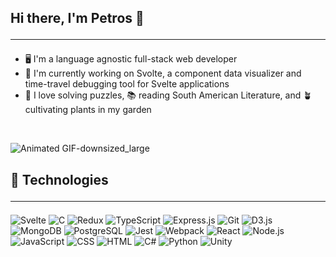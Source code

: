 ## Hi there, I'm Petros 👋 <hr/>

- 🖥️ I'm a language agnostic full-stack web developer
- 🔭 I'm currently working on Svolte, a component data visualizer and time-travel debugging tool for Svelte applications
- 🧩 I love solving puzzles, 📚 reading South American Literature, and 🪴 cultivating plants in my garden 
<br/>

![Animated GIF-downsized_large](https://media.giphy.com/media/451shsqh5nJ9UqDElR/giphy.gif)

## 📱 Technologies <hr/>

![Svelte](https://img.shields.io/badge/Svelte-000000?style=for-the-badge&logo=svelte&logoColor=white)
![C](https://img.shields.io/badge/C-00599C?style=for-the-badge&logo=c&logoColor=white)
![Redux](https://img.shields.io/badge/Redux-764ABC?style=for-the-badge&logo=redux&logoColor=white)
![TypeScript](https://img.shields.io/badge/TypeScript-007ACC?style=for-the-badge&logo=typescript&logoColor=white)
![Express.js](https://img.shields.io/badge/Express.js-000000?style=for-the-badge&logo=express&logoColor=white)
![Git](https://img.shields.io/badge/Git-F05032?style=for-the-badge&logo=git&logoColor=white)
![D3.js](https://img.shields.io/badge/D3.js-F9A03C?style=for-the-badge&logo=d3-dot-js&logoColor=white)
![MongoDB](https://img.shields.io/badge/MongoDB-47A248?style=for-the-badge&logo=mongodb&logoColor=white)
![PostgreSQL](https://img.shields.io/badge/PostgreSQL-336791?style=for-the-badge&logo=postgresql&logoColor=white)
![Jest](https://img.shields.io/badge/Jest-C21325?style=for-the-badge&logo=jest&logoColor=white)
![Webpack](https://img.shields.io/badge/Webpack-8DD6F9?style=for-the-badge&logo=webpack&logoColor=black)
![React](https://img.shields.io/badge/React-61DAFB?style=for-the-badge&logo=react&logoColor=black)
![Node.js](https://img.shields.io/badge/Node.js-339933?style=for-the-badge&logo=node.js&logoColor=white)
![JavaScript](https://img.shields.io/badge/JavaScript-F7DF1E?style=for-the-badge&logo=javascript&logoColor=black)
![CSS](https://img.shields.io/badge/CSS-1572B6?style=for-the-badge&logo=css3&logoColor=white)
![HTML](https://img.shields.io/badge/HTML-E34F26?style=for-the-badge&logo=html5&logoColor=white)
![C#](https://img.shields.io/badge/C%23-239120?style=for-the-badge&logo=c-sharp&logoColor=white)
![Python](https://img.shields.io/badge/Python-3776AB?style=for-the-badge&logo=python&logoColor=white)
![Unity](https://img.shields.io/badge/Unity-000000?style=for-the-badge&logo=unity&logoColor=white)





<!--
**PetrosO123/PetrosO123** is a ✨ _special_ ✨ repository because its `README.md` (this file) appears on your GitHub profile.

Here are some ideas to get you started:

- 🔭 I’m currently working on ...
- 🌱 I’m currently learning ...
- 👯 I’m looking to collaborate on ...
- 🤔 I’m looking for help with ...
- 💬 Ask me about ...
- 📫 How to reach me: ...
- 😄 Pronouns: ...
- ⚡ Fun fact: ...
-->
